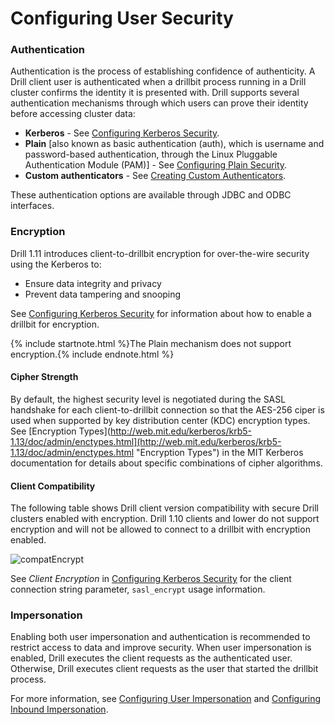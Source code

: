 # Configuring User Security
### Authentication

Authentication is the process of establishing confidence of authenticity. A Drill client user is authenticated when a drillbit process running in a Drill cluster confirms the identity it is presented with.  Drill supports several authentication mechanisms through which users can prove their identity before accessing cluster data: 

* **Kerberos** - See [Configuring Kerberos Security]({{site.baseurl}}/docs/configuring-kerberos-security/).
* **Plain** [also known as basic authentication (auth), which is username and password-based authentication, through the Linux Pluggable Authentication Module (PAM)] - See [Configuring Plain Security]({{site.baseurl}}/docs/configuring-plain-security/).
* **Custom authenticators** - See [Creating Custom Authenticators]({{site.baseurl}}/docs/creating-custom-authenticators).

These authentication options are available through JDBC and ODBC interfaces.  

### Encryption

Drill 1.11 introduces client-to-drillbit encryption for over-the-wire security using the Kerberos to:

* Ensure data integrity and privacy 
* Prevent data tampering and snooping


See [Configuring Kerberos Security]({{site.baseurl}}/docs/configuring-kerberos-security/) for information about how to enable a drillbit for encryption.

{% include startnote.html %}The Plain mechanism does not support encryption.{% include endnote.html %} 
#### Cipher Strength

By default, the highest security level is negotiated during the SASL handshake for each client-to-drillbit connection so that the AES-256 ciper is used when supported by key distribution center (KDC) encryption types. See [Encryption Types](http://web.mit.edu/kerberos/krb5-1.13/doc/admin/enctypes.html](http://web.mit.edu/kerberos/krb5-1.13/doc/admin/enctypes.html "Encryption Types") in the MIT Kerberos documentation for details about specific combinations of cipher algorithms. 

#### Client Compatibility
The following table shows Drill client version compatibility with secure Drill clusters enabled with encryption. Drill 1.10 clients and lower do not support encryption and will not be allowed to connect to a drillbit with encryption enabled. 

![compatEncrypt]({{site.baseurl}}/docs/img/client-encrypt-compatibility.png)

See *Client Encryption* in [Configuring Kerberos Security]({{site.baseurl}}/docs/server-communication-paths/#configuring-kerberos-security#client-encryption) for the client connection string parameter, `sasl_encrypt` usage information.

### Impersonation

Enabling both user impersonation and authentication is recommended to restrict access to data and improve security. When user impersonation is enabled, Drill executes the client requests as the authenticated user. Otherwise, Drill executes client requests as the user that started the drillbit process. 

For more information, see [Configuring User Impersonation]({{site.baseurl}}/docs/configuring-user-impersonation/) and [Configuring Inbound Impersonation]({{site.baseurl}}/docs/configuring-inbound-impersonation/).






